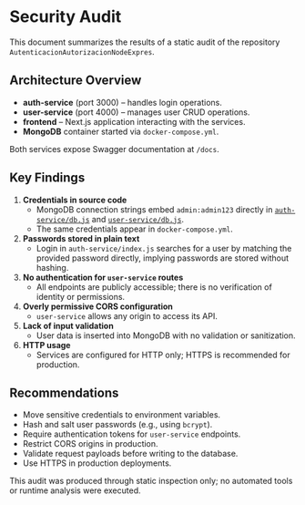 # Security Audit

This document summarizes the results of a static audit of the repository `AutenticacionAutorizacionNodeExpres`.

## Architecture Overview
- **auth-service** (port 3000) – handles login operations.
- **user-service** (port 4000) – manages user CRUD operations.
- **frontend** – Next.js application interacting with the services.
- **MongoDB** container started via `docker-compose.yml`.

Both services expose Swagger documentation at `/docs`.

## Key Findings
1. **Credentials in source code**
   - MongoDB connection strings embed `admin:admin123` directly in [`auth-service/db.js`](auth-service/db.js) and [`user-service/db.js`](user-service/db.js).
   - The same credentials appear in `docker-compose.yml`.
2. **Passwords stored in plain text**
   - Login in `auth-service/index.js` searches for a user by matching the provided password directly, implying passwords are stored without hashing.
3. **No authentication for `user-service` routes**
   - All endpoints are publicly accessible; there is no verification of identity or permissions.
4. **Overly permissive CORS configuration**
   - `user-service` allows any origin to access its API.
5. **Lack of input validation**
   - User data is inserted into MongoDB with no validation or sanitization.
6. **HTTP usage**
   - Services are configured for HTTP only; HTTPS is recommended for production.

## Recommendations
- Move sensitive credentials to environment variables.
- Hash and salt user passwords (e.g., using `bcrypt`).
- Require authentication tokens for `user-service` endpoints.
- Restrict CORS origins in production.
- Validate request payloads before writing to the database.
- Use HTTPS in production deployments.

This audit was produced through static inspection only; no automated tools or runtime analysis were executed.

